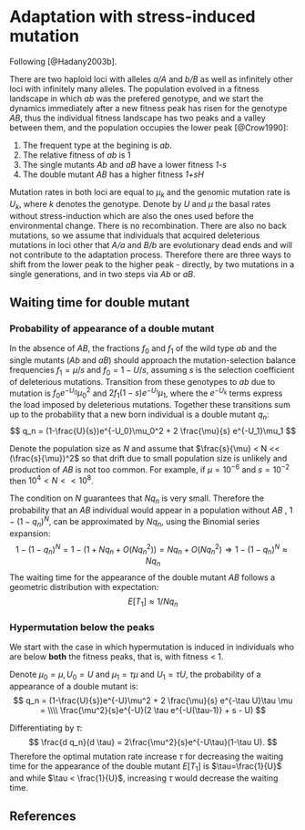 # Adaptation with stress-induced mutation

Following [@Hadany2003b].

There are two haploid loci with alleles *a/A* and *b/B* as well as infinitely other loci with infinitely many alleles. The population evolved in a fitness landscape in which *ab* was the prefered genotype, and we start the dynamics immediately after a new fitness peak has risen for the genotype *AB*, thus the individual fitness landscape has two peaks and a valley between them, and the population occupies the lower peak [@Crow1990]:

1. The frequent type at the begining is *ab*.
1. The relative fitness of *ab* is 1
1. The single mutants *Ab* and *aB* have a lower fitness *1-s* 
1. The double mutant *AB* has a higher fitness *1+sH*

Mutation rates in both loci are equal to $\mu_k$ and the genomic mutation rate is $U_k$, where *k* denotes the genotype. Denote by *U* and $\mu$ the basal rates without stress-induction which are also the ones used before the environmental change. There is no recombination. There are also no back mutations, so we assume that individuals that acquired deleterious mutations in loci other that *A/a* and *B/b* are evolutionary dead ends and will not contribute to the adaptation process. Therefore there are three ways to shift from the lower peak to the higher peak - directly, by two mutations in a single generations, and in two steps via *Ab* or *aB*.

## Waiting time for double mutant

### Probability of appearance of a double mutant

In the absence of *AB*, the fractions $f_0$ and $f_1$ of the wild type *ab* and the single mutants (*Ab* and *aB*) should approach the mutation-selection balance frequencies $f_1=\mu/s$ and $f_0=1-U/s$, assuming *s* is the selection coefficient of deleterious mutations. Transition from these genotypes to *ab* due to mutation is $f_0 e^{-U_0} \mu_0^2$ and $2f_1 (1-s)e^{-U_1}\mu_1$, where the $e^{-U_k}$ terms express the load imposed by deleterious mutations. Together these transitions sum up to the probability that a new born individual is a double mutant $q_n$:
$$
q_n = (1-\frac{U}{s})e^{-U_0}\mu_0^2 + 2 \frac{\mu}{s} e^{-U_1}\mu_1
$$

Denote the population size as *N* and assume that $\frac{s}{\mu} < N << (\frac{s}{\mu})^2$ so that drift due to small population size is unlikely and production of *AB* is not too common. For example, if $\mu=10^{-6}$ and $s=10^{-2}$ then $10^4 < N << 10^8$.

The condition on *N* guarantees that $Nq_n$ is very small. Therefore the probability that an *AB* individual would appear in a population without *AB* , $1-(1-q_n)^N$, can be approximated by $Nq_n$, using the Binomial series expansion:
$$
1-(1-q_n)^N = 1 - (1 + Nq_n + O(Nq_n^2)) = 
Nq_n + O(Nq_n^2) \Rightarrow
1-(1-q_n)^N \approx Nq_n
$$
The waiting time for the appearance of the double mutant *AB* follows a geometric distribution with expectation:
$$
E[T_1] \approx 1/Nq_n
$$

### Hypermutation below the peaks

We start with the case in which hypermutation is induced in individuals who are below **both** the fitness peaks, that is, with fitness < 1.

Denote $\mu_0 = \mu, U_0 = U$ and $\mu_1= \tau \mu$ and $U_1 = \tau U$, the probability of a appearance of a double mutant is:
$$
q_n = (1-\frac{U}{s})e^{-U}\mu^2 + 2 \frac{\mu}{s} e^{-\tau U}\tau \mu = \\\\
\frac{\mu^2}{s}e^{-U}(2 \tau e^{-U(\tau-1)} + s - U)
$$

Differentiating by $\tau$:
$$
\frac{d q_n}{d \tau} = 2\frac{\mu^2}{s}e^{-U\tau}(1-\tau U).
$$
Therefore the optimal mutation rate increase $\tau$ for decreasing the waiting time for the appearance of the double mutant $E[T_1]$ is $\tau=\frac{1}{U}$ and while $\tau < \frac{1}{U}$, increasing $\tau$ would decrease the waiting time.

## References
